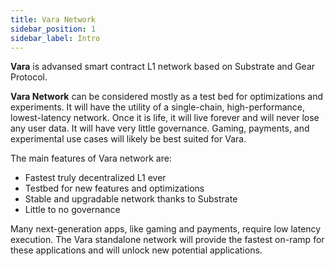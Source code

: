 ```yaml
---
title: Vara Network
sidebar_position: 1
sidebar_label: Intro
---
```


**Vara** is advansed smart contract L1 network based on Substrate and Gear Protocol.

**Vara Network** can be considered mostly as a test bed for optimizations and experiments. It will have the utility of a single-chain, high-performance, lowest-latency network. Once it is life, it will live forever and will never lose any user data. It will have very little governance. Gaming, payments, and experimental use cases will likely be best suited for Vara.

The main features of Vara network are:

- Fastest truly decentralized L1 ever
- Testbed for new features and optimizations
- Stable and upgradable network thanks to Substrate
- Little to no governance

Many next-generation apps, like gaming and payments, require low latency execution. The Vara standalone network will provide the fastest on-ramp for these applications and will unlock new potential applications.